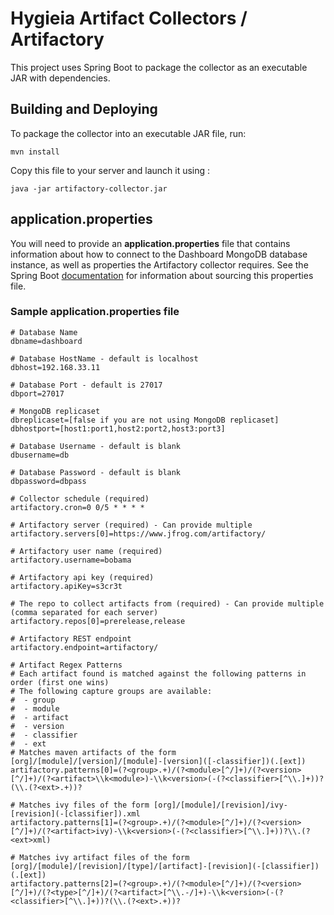 # Hygieia Artifact Collectors / Artifactory

This project uses Spring Boot to package the collector as an executable JAR with dependencies.

## Building and Deploying

To package the collector into an executable JAR file, run:
```
mvn install
```

Copy this file to your server and launch it using :
```
java -jar artifactory-collector.jar
```

## application.properties

You will need to provide an **application.properties** file that contains information about how to connect to the Dashboard MongoDB database instance, as well as properties the Artifactory collector requires. See the Spring Boot [documentation](http://docs.spring.io/spring-boot/docs/current-SNAPSHOT/reference/htmlsingle/#boot-features-external-config-application-property-files) for information about sourcing this properties file.

### Sample application.properties file

```properties
# Database Name
dbname=dashboard

# Database HostName - default is localhost
dbhost=192.168.33.11

# Database Port - default is 27017
dbport=27017

# MongoDB replicaset
dbreplicaset=[false if you are not using MongoDB replicaset]
dbhostport=[host1:port1,host2:port2,host3:port3]

# Database Username - default is blank
dbusername=db

# Database Password - default is blank
dbpassword=dbpass

# Collector schedule (required)
artifactory.cron=0 0/5 * * * *

# Artifactory server (required) - Can provide multiple
artifactory.servers[0]=https://www.jfrog.com/artifactory/

# Artifactory user name (required)
artifactory.username=bobama

# Artifactory api key (required)
artifactory.apiKey=s3cr3t

# The repo to collect artifacts from (required) - Can provide multiple (comma separated for each server) 
artifactory.repos[0]=prerelease,release

# Artifactory REST endpoint
artifactory.endpoint=artifactory/

# Artifact Regex Patterns
# Each artifact found is matched against the following patterns in order (first one wins)
# The following capture groups are available:
#  - group
#  - module
#  - artifact
#  - version
#  - classifier
#  - ext
# Matches maven artifacts of the form [org]/[module]/[version]/[module]-[version]([-classifier])(.[ext])
artifactory.patterns[0]=(?<group>.+)/(?<module>[^/]+)/(?<version>[^/]+)/(?<artifact>\\k<module>)-\\k<version>(-(?<classifier>[^\\.]+))?(\\.(?<ext>.+))?

# Matches ivy files of the form [org]/[module]/[revision]/ivy-[revision](-[classifier]).xml 
artifactory.patterns[1]=(?<group>.+)/(?<module>[^/]+)/(?<version>[^/]+)/(?<artifact>ivy)-\\k<version>(-(?<classifier>[^\\.]+))?\\.(?<ext>xml)

# Matches ivy artifact files of the form [org]/[module]/[revision]/[type]/[artifact]-[revision](-[classifier])(.[ext])
artifactory.patterns[2]=(?<group>.+)/(?<module>[^/]+)/(?<version>[^/]+)/(?<type>[^/]+)/(?<artifact>[^\\.-/]+)-\\k<version>(-(?<classifier>[^\\.]+))?(\\.(?<ext>.+))?

```
